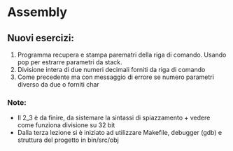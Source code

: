 # Assembly
## Nuovi esercizi:
1) Programma recupera e stampa parematri della riga di comando. Usando pop per estrarre parametri da stack.
2) Divisione intera di due numeri decimali forniti da riga di comando
3) Come precedente ma con messaggio di errore se numero parametri diverso da due o forniti char
### Note:
- Il 2_3 è da finire, da sistemare la sintassi di spiazzamento + vedere come funziona divisione su 32 bit 
- Dalla terza lezione si è iniziato ad utilizzare Makefile, debugger (gdb) e struttura del progetto in bin/src/obj

